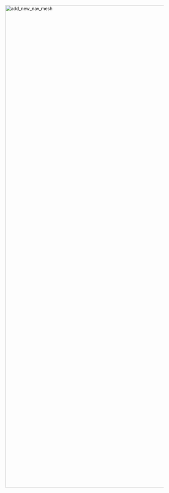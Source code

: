 <img width="1956" height="1528" alt="add_new_nav_mesh" src="https://github.com/user-attachments/assets/73c71d27-3e93-49ed-a8c0-da0693a9dcf0" />
